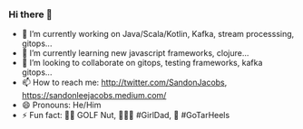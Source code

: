 ### Hi there 👋


- 🔭 I’m currently working on Java/Scala/Kotlin, Kafka, stream processsing, gitops...
- 🌱 I’m currently learning new javascript frameworks, clojure...
- 👯 I’m looking to collaborate on gitops, testing frameworks, kafka gitops...
- 📫 How to reach me: http://twitter.com/SandonJacobs, https://sandonleejacobs.medium.com/
- 😄 Pronouns: He/Him
- ⚡ Fun fact: 🏌️‍♂️ GOLF Nut, 👨‍👧‍👧 #GirlDad, 🏀 #GoTarHeels

<!--
**sandonjacobs/sandonjacobs** is a ✨ _special_ ✨ repository because its `README.md` (this file) appears on your GitHub profile.

Here are some ideas to get you started:

- 🔭 I’m currently working on ...
- 🌱 I’m currently learning ...
- 👯 I’m looking to collaborate on ...
- 🤔 I’m looking for help with ...
- 💬 Ask me about ...
- 📫 How to reach me: ...
- 😄 Pronouns: ...
- ⚡ Fun fact: ...
-->
